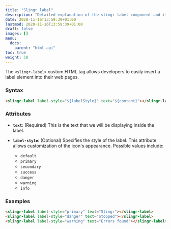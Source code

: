 ```yaml
---
title: "Slingr label"
description: "Detailed explanation of the slingr label component and it's settings."
date: 2020-11-16T13:59:39+01:00
lastmod: 2020-11-16T13:59:39+01:00
draft: false
images: []
menu:
  docs:
    parent: "html-api"
toc: true
weight: 50
---
```


The `<slingr-label>` custom HTML tag allows developers to easily insert a label element into their web pages.

### **Syntax**

```html
<slingr-label label-style="${labelStyle}" text="${content}"></slingr-label>
```

### **Attributes**

- **`text`**: (Required) This is the text that we will be displaying inside the label.
- **`label-style`**: (Optional) Specifies the style of the label. This attribute allows customization of the icon's appearance. Possible values include:

  - `default`
  - `primary`
  - `secondary`
  - `success`
  - `danger`
  - `warning`
  - `info`

### **Examples**

```html
<slingr-label label-style="primary" text="Slingr"></slingr-label>
<slingr-label label-style="danger" text="Stopped"></slingr-label>
<slingr-label label-style="warning" text="Errors found"></slingr-label>
```
